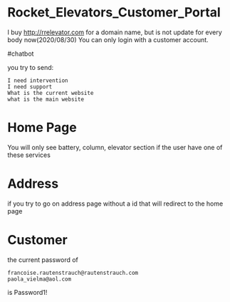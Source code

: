 # Rocket_Elevators_Customer_Portal

I buy http://rrelevator.com for a domain name, but is not update for every body now(2020/08/30)
You can only login with a customer account.

#chatbot

you try to send:
```
I need intervention
I need support
What is the current website
what is the main website
```

# Home Page

You will only see battery, column, elevator section if the user have one of these services

# Address

if you try to go on address page without a id that will redirect to the home page

# Customer

the current password of
```
francoise.rautenstrauch@rautenstrauch.com
paola_vielma@aol.com
```

is Password1!
